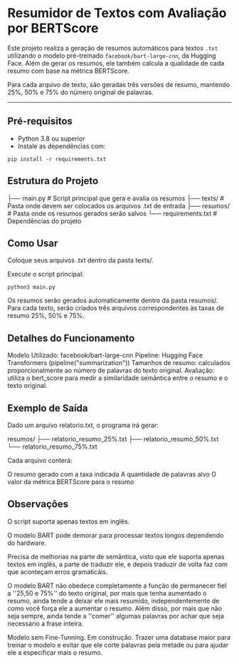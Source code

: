 # Resumidor de Textos com Avaliação por BERTScore

Este projeto realiza a geração de resumos automáticos para textos `.txt` utilizando o modelo pré-treinado `facebook/bart-large-cnn`, da Hugging Face. Além de gerar os resumos,
ele também calcula a qualidade de cada resumo com base na métrica BERTScore.

Para cada arquivo de texto, são geradas três versões de resumo, mantendo 25%, 50% e 75% do número original de palavras.

---

## Pré-requisitos

- Python 3.8 ou superior
- Instale as dependências com:

```
pip install -r requirements.txt
```

## Estrutura do Projeto

├── main.py                  # Script principal que gera e avalia os resumos
├── texts/                   # Pasta onde devem ser colocados os arquivos .txt de entrada
├── resumos/                 # Pasta onde os resumos gerados serão salvos
└── requirements.txt         # Dependências do projeto

## Como Usar
Coloque seus arquivos .txt dentro da pasta texts/.

Execute o script principal:

```python3 main.py ```

Os resumos serão gerados automaticamente dentro da pasta resumos/. Para cada texto, serão criados três arquivos correspondentes às taxas de resumo 25%, 50% e 75%.

## Detalhes do Funcionamento

Modelo Utilizado: facebook/bart-large-cnn
Pipeline: Hugging Face Transformers (pipeline("summarization"))
Tamanhos de resumo: calculados proporcionalmente ao número de palavras do texto original.
Avaliação: utiliza o bert_score para medir a similaridade semântica entre o resumo e o texto original.

## Exemplo de Saída

Dado um arquivo relatorio.txt, o programa irá gerar:

resumos/
├── relatorio_resumo_25%.txt
├── relatorio_resumo_50%.txt
└── relatorio_resumo_75%.txt

Cada arquivo conterá:

O resumo gerado com a taxa indicada
A quantidade de palavras alvo
O valor da métrica BERTScore para o resumo

## Observações
O script suporta apenas textos em inglês.

O modelo BART pode demorar para processar textos longos dependendo do hardware.

Precisa de melhorias na parte de semântica, visto que ele suporta apenas textos em inglês, a parte de traduzir ele, e depois traduzir de volta faz com que 
aconteçam erros gramaticáis.

O modelo BART não obedece completamente a função de permanecer fiel a ''25,50 e 75%'' do texto original, por mais que tenha aumentado o resumo, ainda tende
a deixar ele mais resumido, independentemente de como você força ele a aumentar o resumo. Além disso, por mais que não seja sempre, ainda tende a ''comer'' 
algumas palavras por achar que seja necessário a frase inteira.

Modelo sem Fine-Tunning. Em construção. Trazer uma database maior para treinar o modelo e evitar que ele corte palavras pela metade ou para ajudar ele a especificar mais o resumo.
